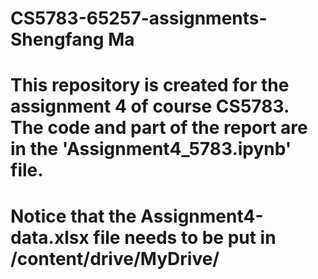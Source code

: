 # CS5783-65257-assignments-Shengfang Ma
# This repository is created for the assignment 4 of course CS5783. The code and part of the report are in the 'Assignment4_5783.ipynb' file.
# Notice that the Assignment4-data.xlsx file needs to be put in /content/drive/MyDrive/
